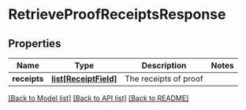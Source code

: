 # RetrieveProofReceiptsResponse

## Properties
Name | Type | Description | Notes
------------ | ------------- | ------------- | -------------
**receipts** | [**list[ReceiptField]**](ReceiptField.md) | The receipts of proof | 

[[Back to Model list]](../README.md#documentation-for-models) [[Back to API list]](../README.md#documentation-for-api-endpoints) [[Back to README]](../README.md)

